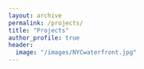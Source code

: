 ```yaml
---
layout: archive
permalink: /projects/
title: "Projects"
author_profile: true
header:
  image: "/images/NYCwaterfront.jpg"
---
```



